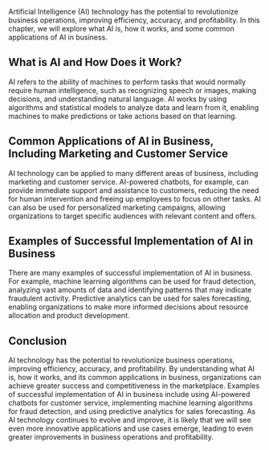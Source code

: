 
Artificial Intelligence (AI) technology has the potential to revolutionize business operations, improving efficiency, accuracy, and profitability. In this chapter, we will explore what AI is, how it works, and some common applications of AI in business.

What is AI and How Does it Work?
--------------------------------

AI refers to the ability of machines to perform tasks that would normally require human intelligence, such as recognizing speech or images, making decisions, and understanding natural language. AI works by using algorithms and statistical models to analyze data and learn from it, enabling machines to make predictions or take actions based on that learning.

Common Applications of AI in Business, Including Marketing and Customer Service
-------------------------------------------------------------------------------

AI technology can be applied to many different areas of business, including marketing and customer service. AI-powered chatbots, for example, can provide immediate support and assistance to customers, reducing the need for human intervention and freeing up employees to focus on other tasks. AI can also be used for personalized marketing campaigns, allowing organizations to target specific audiences with relevant content and offers.

Examples of Successful Implementation of AI in Business
-------------------------------------------------------

There are many examples of successful implementation of AI in business. For example, machine learning algorithms can be used for fraud detection, analyzing vast amounts of data and identifying patterns that may indicate fraudulent activity. Predictive analytics can be used for sales forecasting, enabling organizations to make more informed decisions about resource allocation and product development.

Conclusion
----------

AI technology has the potential to revolutionize business operations, improving efficiency, accuracy, and profitability. By understanding what AI is, how it works, and its common applications in business, organizations can achieve greater success and competitiveness in the marketplace. Examples of successful implementation of AI in business include using AI-powered chatbots for customer service, implementing machine learning algorithms for fraud detection, and using predictive analytics for sales forecasting. As AI technology continues to evolve and improve, it is likely that we will see even more innovative applications and use cases emerge, leading to even greater improvements in business operations and profitability.
